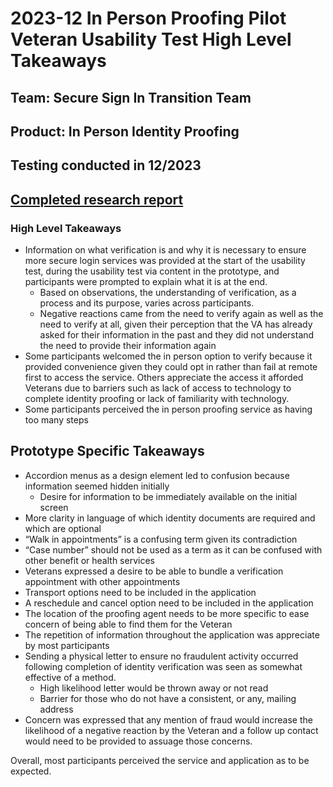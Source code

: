 # 2023-12 In Person Proofing Pilot Veteran Usability Test High Level Takeaways

## Team: Secure Sign In Transition Team
## Product: In Person Identity Proofing 
## Testing conducted in 12/2023

## [Completed research report](https://github.com/department-of-veterans-affairs/va.gov-team/blob/master/products/login.gov-adoption/research/IPP%20Usability%20Testing/Veteran%20Facing%20Screens_IPP%20Usability%20Testing/Veteran%20Facing%20Screens_IPP%20Usability%20Testing%20Research%20Report.MD)

### High Level Takeaways
- Information on what verification is and why it is necessary to ensure more secure login services was provided at the start of the usability test, during the usability test via content in the prototype, and participants were prompted to explain what it is at the end.
  - Based on observations, the understanding of verification, as a process and its purpose, varies across participants. 
  - Negative reactions came from the need to verify again as well as the need to verify at all, given their perception that the VA has already asked for their information in the past and they did not understand the need to provide their information again
- Some participants welcomed the in person option to verify because it provided convenience given they could opt in rather than fail at remote first to access the service. Others appreciate the access it afforded Veterans due to barriers such as lack of access to technology to complete identity proofing or lack of familiarity with technology.
- Some participants perceived the in person proofing service as having too many steps 

## Prototype Specific Takeaways
- Accordion menus as a design element led to confusion because information seemed hidden initially
  - Desire for information to be immediately available on the initial screen
- More clarity in language of which identity documents are required and which are optional
- “Walk in appointments” is a confusing term given its contradiction
- “Case number” should not be used as a term as it can be confused with other benefit or health services 
- Veterans expressed a desire to be able to bundle a verification appointment with other appointments
- Transport options need to be included in the application
- A reschedule and cancel option need to be included in the application
- The location of the proofing agent needs to be more specific to ease concern of being able to find them for the Veteran
- The repetition of information throughout the application was appreciate by most participants
- Sending a physical letter to ensure no fraudulent activity occurred following completion of identity verification was seen as somewhat effective of a method.
  - High likelihood letter would be thrown away or not read
  - Barrier for those who do not have a consistent, or any, mailing address
- Concern was expressed that any mention of fraud would increase the likelihood of a negative reaction by the Veteran and a follow up contact would need to be provided to assuage those concerns. 

Overall, most participants perceived the service and application as to be expected.
